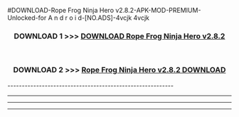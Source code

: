 #DOWNLOAD-Rope Frog Ninja Hero v2.8.2-APK-MOD-PREMIUM-Unlocked-for A n d r o i d-[NO.ADS]-4vcjk 4vcjk 



<div align="center">

<h3>DOWNLOAD 1 >>> <a href="https://t.co/FKmqrqFo6t??judul=Rope Frog Ninja Hero v2.8.2">DOWNLOAD Rope Frog Ninja Hero v2.8.2</a></h3><br>

<h3>DOWNLOAD 2 >>> <a href="https://t.co/FKmqrqFo6t??judul=Rope Frog Ninja Hero v2.8.2">Rope Frog Ninja Hero v2.8.2 DOWNLOAD </a></h3>

</div>
----------------------------------------------------------

----------------------------------------------------------

----------------------------------------------------------

----------------------------------------------------------



